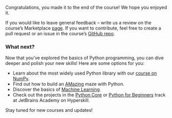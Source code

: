 Congratulations, you made it to the end of the course! We hope you enjoyed it.

If you would like to leave general feedback – write us a review on the course’s Marketplace [page](https://plugins.jetbrains.com/plugin/16630-introduction-to-python/reviews).
If you want to contribute, feel free to create a pull request or an issue in the course’s [GitHub repo](https://github.com/jetbrains-academy/introduction_to_python).

### What next?

Now that you’ve explored the basics of Python programming, you can dive deeper and polish your new skills! Here are some options for you:
- Learn about the most widely used Python library with our [course on NumPy](https://plugins.jetbrains.com/plugin/18302-python-libraries--numpy).
- Find out how to build an [AMazing](https://plugins.jetbrains.com/plugin/17519-amazing) maze with Python.
- Discover the basics of [Machine Learning](https://plugins.jetbrains.com/plugin/18392-machine-learning-101).
- Check out the projects in the [Python Core](https://hyperskill.org/tracks/2) or [Python for Beginners](https://hyperskill.org/tracks/6) track at JetBrains Academy on Hyperskill.

Stay tuned for new courses and updates!
